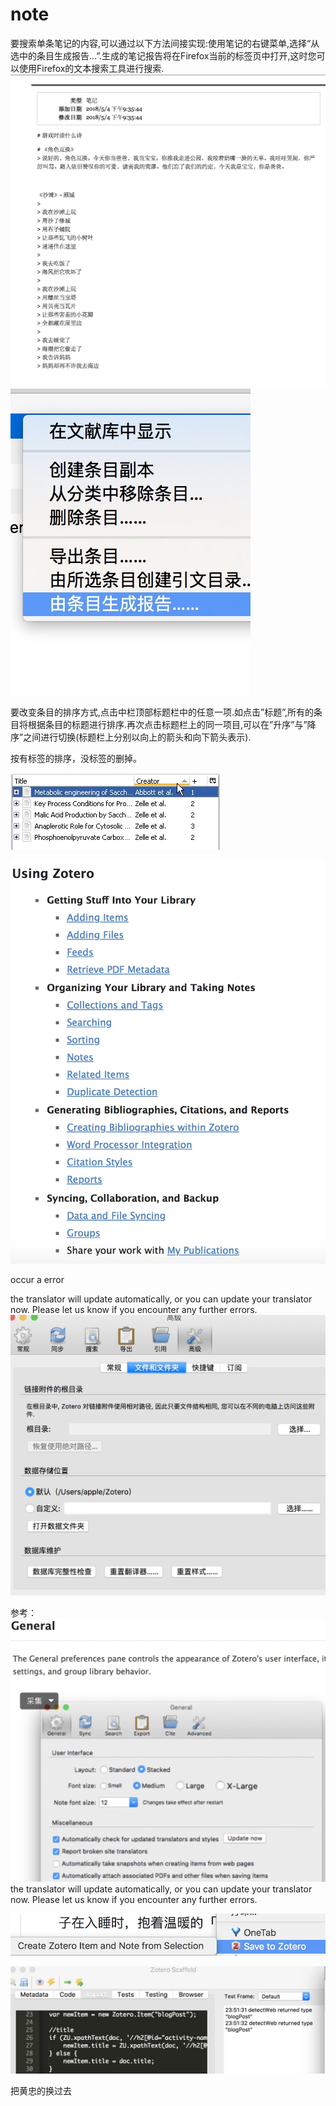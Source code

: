 # note

要搜索单条笔记的内容,可以通过以下方法间接实现:使用笔记的右键菜单,选择“从选中的条目生成报告…”.生成的笔记报告将在Firefox当前的标签页中打开,这时您可以使用Firefox的文本搜索工具进行搜索.
![](media/15255259212982.jpg)
![](media/15255259496948.jpg)


要改变条目的排序方式,点击中栏顶部标题栏中的任意一项.如点击”标题”,所有的条目将根据条目的标题进行排序.再次点击标题栏上的同一项目,可以在”升序”与”降序”之间进行切换(标题栏上分别以向上的箭头和向下箭头表示).

按有标签的排序，没标签的删掉。


![](media/15255263516637.jpg)


![](media/15255263855196.jpg)


occur a error  

the translator will update automatically, or you can update your translator now. Please let us know if you encounter any further errors.
![](media/15255305632235.jpg)

参考：![](media/15255306073989.jpg)
the translator will update automatically, or you can update your translator now. Please let us know if you encounter any further errors.


![](media/15255325454821.jpg)


![](media/15255355462452.jpg)

把黄忠的换过去

